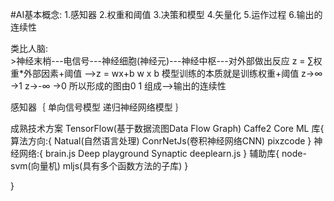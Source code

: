 
#AI基本概念:
    1.感知器
    2.权重和阈值
    3.决策和模型
    4.矢量化
    5.运作过程
    6.输出的连续性


类比人脑:  
    >神经末梢---电信号---神经细胞(神经元)---神经中枢---对外部做出反应
z = ∑权重*外部因素+阈值    ——>z = wx+b
      w     x     b
模型训练的本质就是训练权重+阈值
z->∞ ->1
z->-∞ ->0
所以形成的图由0 1 组成—>输出的连续性

感知器｛
        单向信号模型
        递归神经网络模型
      ｝


成熟技术方案
    TensorFlow(基于数据流图Data Flow Graph)
    Caffe2
    Core ML
库{
    算法方向:{
                Natual(自然语言处理)
                ConrNetJs(卷积神经网络CNN)
                pixzcode
          }
    神经网络:{
                brain.js
                Deep playground
                Synaptic deeplearn.js
         }
    辅助库{
                node-svm(向量机)
                mljs(具有多个函数方法的子库)
         } 


}
